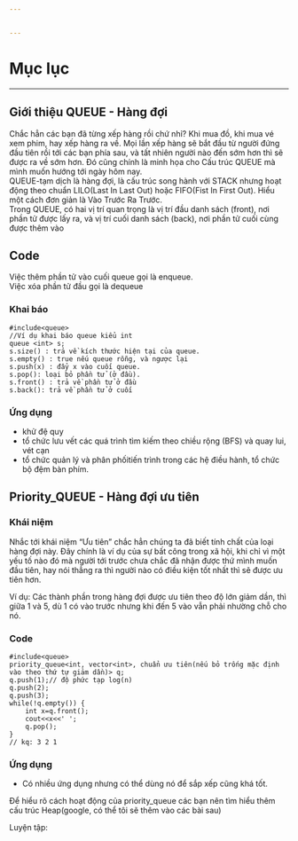 ```yaml
---


---
```


<h1 id="mục-lục">Mục lục</h1>
<hr>
<h2 id="giới-thiệu-queue---hàng-đợi">Giới thiệu QUEUE - Hàng đợi</h2>
<p>Chắc hẳn các bạn đã từng xếp hàng rồi chứ nhỉ? Khi mua đồ, khi mua vé xem phim, hay xếp hàng ra về. Mọi lần xếp hàng sẽ bắt đầu từ người đứng đầu tiên rồi tới các bạn phía sau, và tất nhiên người nào đến sớm hơn thì sẽ được ra về sớm hơn. Đó cũng chính là minh họa cho Cấu trúc QUEUE mà mình muốn hướng tới ngày hôm nay.<br>
QUEUE-tạm dịch là hàng đợi, là cấu trúc song hành với STACK nhưng hoạt động theo chuẩn LILO(Last In Last Out) hoặc FIFO(Fist In First Out). Hiểu một cách đơn giản là Vào Trước Ra Trước.<br>
Trong QUEUE, có hai vị trí quan trọng là vị trí đầu danh sách (front), nơi phần tử được lấy ra, và vị trí cuối danh sách (back), nơi phần tử cuối cùng được thêm vào</p>
<h2 id="code">Code</h2>
<p>Việc thêm phần tử vào cuối queue gọi là enqueue.<br>
Việc xóa phần tử đầu gọi là dequeue</p>
<h3 id="khai-báo">Khai báo</h3>
<pre class=" language-cpp"><code class="prism  language-cpp"><span class="token macro property">#<span class="token directive keyword">include</span><span class="token string">&lt;queue&gt;</span></span>
<span class="token comment">//Ví dụ khai báo queue kiểu int  </span>
queue <span class="token operator">&lt;</span><span class="token keyword">int</span><span class="token operator">&gt;</span> s<span class="token punctuation">;</span>  
s<span class="token punctuation">.</span><span class="token function">size</span><span class="token punctuation">(</span><span class="token punctuation">)</span> <span class="token operator">:</span> trả về kích thước hiện tại của queue<span class="token punctuation">.</span>  
s<span class="token punctuation">.</span><span class="token function">empty</span><span class="token punctuation">(</span><span class="token punctuation">)</span> <span class="token operator">:</span> <span class="token boolean">true</span> nếu queue rỗng<span class="token punctuation">,</span> và ngược lại  
s<span class="token punctuation">.</span><span class="token function">push</span><span class="token punctuation">(</span>x<span class="token punctuation">)</span> <span class="token operator">:</span> đẩy x vào cuối queue<span class="token punctuation">.</span>  
s<span class="token punctuation">.</span><span class="token function">pop</span><span class="token punctuation">(</span><span class="token punctuation">)</span><span class="token operator">:</span> loại bỏ phần tử <span class="token punctuation">(</span>ở đầu<span class="token punctuation">)</span><span class="token punctuation">.</span>  
s<span class="token punctuation">.</span><span class="token function">front</span><span class="token punctuation">(</span><span class="token punctuation">)</span> <span class="token operator">:</span> trả về phần tử ở đầu  
s<span class="token punctuation">.</span><span class="token function">back</span><span class="token punctuation">(</span><span class="token punctuation">)</span><span class="token operator">:</span> trả về phần tử ở cuối
</code></pre>
<h3 id="ứng-dụng">Ứng dụng</h3>
<ul>
<li>khử đệ quy</li>
<li>tổ chức lưu vết các quá trình tìm kiếm theo chiều rộng (BFS) và quay  lui, vét cạn</li>
<li>tổ chức quản lý và phân phốitiến trình trong các hệ điều hành, tổ chức bộ  đệm bàn phím.</li>
</ul>
<h2 id="priority_queue---hàng-đợi-ưu-tiên">Priority_QUEUE - Hàng đợi ưu tiên</h2>
<h3 id="khái-niệm">Khái niệm</h3>
<p>Nhắc tới khái niệm “Ưu tiên” chắc hẳn chúng ta đã biết tính chất của loại hàng đợi này. Đây chính là ví dụ của sự bất công trong xã hội, khi chỉ vì một yếu tố nào đó mà người tới trước chưa chắc đã nhận được thứ mình muốn đầu tiên, hay nói thẳng ra thì người nào có điều kiện tốt nhất thì sẽ được ưu tiên hơn.</p>
<p>Ví dụ: Các thành phần trong hàng đợi được ưu tiên theo độ lớn giảm dần, thì giữa 1 và 5, dù 1 có vào trước nhưng khi đến 5 vào vẫn phải nhường chỗ cho nó.</p>
<h3 id="code-1">Code</h3>
<pre class=" language-cpp"><code class="prism  language-cpp"><span class="token macro property">#<span class="token directive keyword">include</span><span class="token string">&lt;queue&gt;</span></span>
priority_queue<span class="token operator">&lt;</span><span class="token keyword">int</span><span class="token punctuation">,</span> vector<span class="token operator">&lt;</span><span class="token keyword">int</span><span class="token operator">&gt;</span><span class="token punctuation">,</span> chuẩn ưu tiê<span class="token function">n</span><span class="token punctuation">(</span>nếu bỏ trống mặc định vào theo thứ tự giảm dần<span class="token punctuation">)</span><span class="token operator">&gt;</span> q<span class="token punctuation">;</span>
q<span class="token punctuation">.</span><span class="token function">push</span><span class="token punctuation">(</span><span class="token number">1</span><span class="token punctuation">)</span><span class="token punctuation">;</span><span class="token comment">// độ phức tạp log(n)</span>
q<span class="token punctuation">.</span><span class="token function">push</span><span class="token punctuation">(</span><span class="token number">2</span><span class="token punctuation">)</span><span class="token punctuation">;</span>
q<span class="token punctuation">.</span><span class="token function">push</span><span class="token punctuation">(</span><span class="token number">3</span><span class="token punctuation">)</span><span class="token punctuation">;</span>
<span class="token keyword">while</span><span class="token punctuation">(</span><span class="token operator">!</span>q<span class="token punctuation">.</span><span class="token function">empty</span><span class="token punctuation">(</span><span class="token punctuation">)</span><span class="token punctuation">)</span> <span class="token punctuation">{</span>
	<span class="token keyword">int</span> x<span class="token operator">=</span>q<span class="token punctuation">.</span><span class="token function">front</span><span class="token punctuation">(</span><span class="token punctuation">)</span><span class="token punctuation">;</span>
	cout<span class="token operator">&lt;&lt;</span>x<span class="token operator">&lt;&lt;</span><span class="token string">' '</span><span class="token punctuation">;</span>
	q<span class="token punctuation">.</span><span class="token function">pop</span><span class="token punctuation">(</span><span class="token punctuation">)</span><span class="token punctuation">;</span>
<span class="token punctuation">}</span>
<span class="token comment">// kq: 3 2 1</span>
</code></pre>
<h3 id="ứng-dụng-1">Ứng dụng</h3>
<ul>
<li>Có nhiều ứng dụng nhưng có thể dùng nó để sắp xếp cũng khá tốt.</li>
</ul>
<p>Để hiểu rõ cách hoạt động của priority_queue các bạn nên tìm hiểu thêm cấu trúc Heap(google, có thể tôi sẽ thêm vào các bài sau)</p>
<p>Luyện tập:</p>

